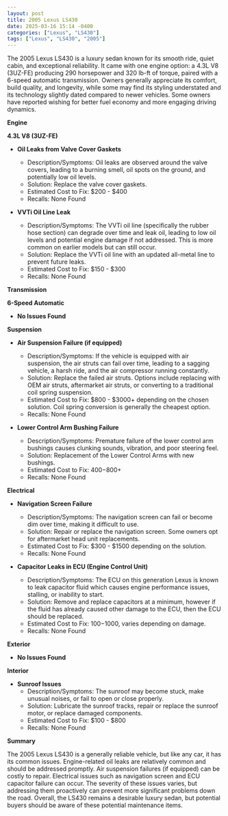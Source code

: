 ```yaml
---
layout: post
title: 2005 Lexus LS430
date: 2025-03-16 15:14 -0400
categories: ["Lexus", "LS430"]
tags: ["Lexus", "LS430", "2005"]
---
```

The 2005 Lexus LS430 is a luxury sedan known for its smooth ride, quiet cabin, and exceptional reliability. It came with one engine option: a 4.3L V8 (3UZ-FE) producing 290 horsepower and 320 lb-ft of torque, paired with a 6-speed automatic transmission. Owners generally appreciate its comfort, build quality, and longevity, while some may find its styling understated and its technology slightly dated compared to newer vehicles. Some owners have reported wishing for better fuel economy and more engaging driving dynamics.

**Engine**

**4.3L V8 (3UZ-FE)**

*   **Oil Leaks from Valve Cover Gaskets**
    *   Description/Symptoms: Oil leaks are observed around the valve covers, leading to a burning smell, oil spots on the ground, and potentially low oil levels.
    *   Solution: Replace the valve cover gaskets.
    *   Estimated Cost to Fix: $200 - $400
    *   Recalls: None Found

*   **VVTi Oil Line Leak**
    *   Description/Symptoms: The VVTi oil line (specifically the rubber hose section) can degrade over time and leak oil, leading to low oil levels and potential engine damage if not addressed. This is more common on earlier models but can still occur.
    *   Solution: Replace the VVTi oil line with an updated all-metal line to prevent future leaks.
    *   Estimated Cost to Fix: $150 - $300
    *   Recalls: None Found

**Transmission**

**6-Speed Automatic**

*   **No Issues Found**

**Suspension**

*   **Air Suspension Failure (if equipped)**
    *   Description/Symptoms: If the vehicle is equipped with air suspension, the air struts can fail over time, leading to a sagging vehicle, a harsh ride, and the air compressor running constantly.
    *   Solution: Replace the failed air struts. Options include replacing with OEM air struts, aftermarket air struts, or converting to a traditional coil spring suspension.
    *   Estimated Cost to Fix: $800 - $3000+ depending on the chosen solution. Coil spring conversion is generally the cheapest option.
    *   Recalls: None Found

*   **Lower Control Arm Bushing Failure**
    *   Description/Symptoms: Premature failure of the lower control arm bushings causes clunking sounds, vibration, and poor steering feel.
    *   Solution: Replacement of the Lower Control Arms with new bushings.
    *   Estimated Cost to Fix: $400-$800+
    *   Recalls: None Found

**Electrical**

*   **Navigation Screen Failure**
    *   Description/Symptoms: The navigation screen can fail or become dim over time, making it difficult to use.
    *   Solution: Repair or replace the navigation screen. Some owners opt for aftermarket head unit replacements.
    *   Estimated Cost to Fix: $300 - $1500 depending on the solution.
    *   Recalls: None Found

*   **Capacitor Leaks in ECU (Engine Control Unit)**
    *   Description/Symptoms: The ECU on this generation Lexus is known to leak capacitor fluid which causes engine performance issues, stalling, or inability to start.
    *   Solution: Remove and replace capacitors at a minimum, however if the fluid has already caused other damage to the ECU, then the ECU should be replaced.
    *   Estimated Cost to Fix: $100-$1000, varies depending on damage.
    *   Recalls: None Found

**Exterior**

*   **No Issues Found**

**Interior**

*   **Sunroof Issues**
    *   Description/Symptoms: The sunroof may become stuck, make unusual noises, or fail to open or close properly.
    *   Solution: Lubricate the sunroof tracks, repair or replace the sunroof motor, or replace damaged components.
    *   Estimated Cost to Fix: $100 - $800
    *   Recalls: None Found

**Summary**

The 2005 Lexus LS430 is a generally reliable vehicle, but like any car, it has its common issues. Engine-related oil leaks are relatively common and should be addressed promptly. Air suspension failures (if equipped) can be costly to repair. Electrical issues such as navigation screen and ECU capacitor failure can occur. The severity of these issues varies, but addressing them proactively can prevent more significant problems down the road. Overall, the LS430 remains a desirable luxury sedan, but potential buyers should be aware of these potential maintenance items.

